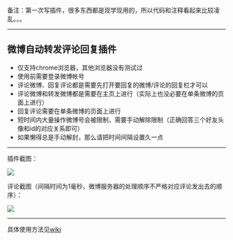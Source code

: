 备注：第一次写插件，很多东西都是现学现用的，所以代码和注释看起来比较凌乱。。。

---

## 微博自动转发评论回复插件

 - 仅支持chrome浏览器，其他浏览器没有测试过
 - 使用前需要登录微博帐号
 - 评论微博、回复评论都是需要先打开要回复的微博/评论的回复栏才可以
 - 评论微博和转发微博都是需要在主页上进行（实际上也没必要在单条微博的页面上进行）
 - 回复评论需要在单条微博的页面上进行
 - 短时间内大量操作微博号会被限制，需要手动解除限制（正确回答三个好友头像和id的对应关系即可）
 - 如果懒得总是手动解封，那么请把时间间隔设置久一点

---

插件截图：

![](https://raw.githubusercontent.com/wiki/azyl99/chrome-plugin/images/plugin.png)

评论截图（间隔时间为1毫秒，微博服务器的处理顺序不严格对应评论发出去的顺序）：

![](https://raw.githubusercontent.com/wiki/azyl99/chrome-plugin/images/excample.png)

--- 
具体使用方法见[wiki](https://github.com/azyl99/chrome-plugin/wiki)
